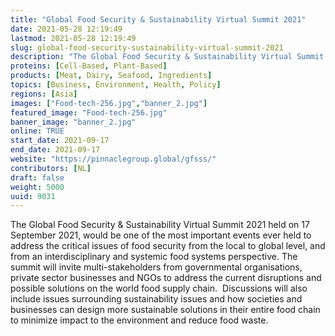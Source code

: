 ```yaml
---
title: "Global Food Security & Sustainability Virtual Summit 2021"
date: 2021-05-28 12:19:49
lastmod: 2021-05-28 12:19:49
slug: global-food-security-sustainability-virtual-summit-2021
description: "The Global Food Security & Sustainability Virtual Summit 2021 held on 17 September 2021, would be one of the most important events ever held to address the critical issues of food security from the local to global level, and from an interdisciplinary and systemic food systems perspective."
proteins: [Cell-Based, Plant-Based]
products: [Meat, Dairy, Seafood, Ingredients]
topics: [Business, Environment, Health, Policy]
regions: [Asia]
images: ["Food-tech-256.jpg","banner_2.jpg"]
featured_image: "Food-tech-256.jpg"
banner_image: "banner_2.jpg"
online: TRUE
start_date: 2021-09-17
end_date: 2021-09-17
website: "https://pinnaclegroup.global/gfsss/"
contributors: [NL]
draft: false
weight: 5000
uuid: 9031
---
```

The Global Food Security & Sustainability Virtual Summit 2021 held on 17
September 2021, would be one of the most important events ever held to
address the critical issues of food security from the local to global
level, and from an interdisciplinary and systemic food systems
perspective. The summit will invite multi-stakeholders from governmental
organisations, private sector businesses and NGOs to address the current
disruptions and possible solutions on the world food supply chain. 
Discussions will also include issues surrounding sustainability issues
and how societies and businesses can design more sustainable solutions
in their entire food chain to minimize impact to the environment and
reduce food waste. 

